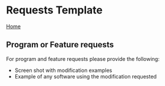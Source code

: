 # Requests Template
[Home](https://github.com/Solaris17/ARC-Firmware-Tool)

## Program or Feature requests

For program and feature requests please provide the following:

- Screen shot with modification examples
- Example of any software using the modification requested